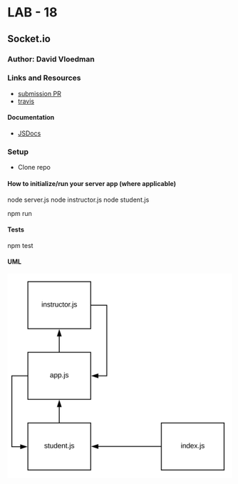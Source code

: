 # LAB - 18 

## Socket.io

### Author: David Vloedman

### Links and Resources
* [submission PR](https://github.com/david-vloedman-401-advanced-javascript/401-lab-18/pull/1)
* [travis](https://www.travis-ci.com/david-vloedman-401-advanced-javascript/401-lab-18)


#### Documentation

* [JSDocs](./docs/index.html)

### Setup

* Clone repo

#### How to initialize/run your server app (where applicable)

node server.js
node instructor.js
node student.js

npm run
  
#### Tests

npm test

#### UML

![](./assets/lab18.svg)
